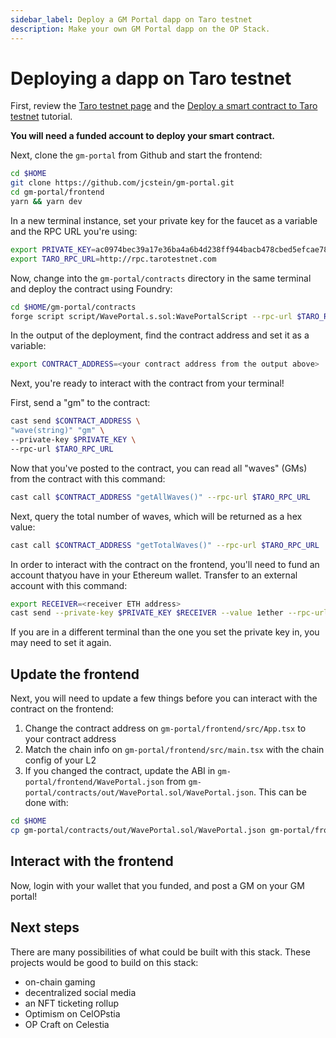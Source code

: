 ```yaml
---
sidebar_label: Deploy a GM Portal dapp on Taro testnet
description: Make your own GM Portal dapp on the OP Stack.
---
```


# Deploying a dapp on Taro testnet

First, review the [Taro testnet page](../taro-testnet) and the
[Deploy a smart contract to Taro testnet](../deploy-to-taro) tutorial.

**You will need a funded account to deploy your smart contract.**

Next, clone the `gm-portal` from Github and start the frontend:

```bash
cd $HOME
git clone https://github.com/jcstein/gm-portal.git
cd gm-portal/frontend
yarn && yarn dev
```

In a new terminal instance, set your private key for the faucet as a variable and the RPC URL you're using:

```bash
export PRIVATE_KEY=ac0974bec39a17e36ba4a6b4d238ff944bacb478cbed5efcae784d7bf4f2ff80
export TARO_RPC_URL=http://rpc.tarotestnet.com
```

Now, change into the `gm-portal/contracts` directory in the same terminal and deploy
the contract using Foundry:

<!-- markdownlint-disable MD013 -->
```bash
cd $HOME/gm-portal/contracts
forge script script/WavePortal.s.sol:WavePortalScript --rpc-url $TARO_RPC_URL --private-key $PRIVATE_KEY --broadcast
```
<!-- markdownlint-enable MD013 -->

In the output of the deployment, find the contract address and set it as a variable:

```bash
export CONTRACT_ADDRESS=<your contract address from the output above>
```

Next, you're ready to interact with the contract from your terminal!

First, send a "gm" to the contract:

```bash
cast send $CONTRACT_ADDRESS \
"wave(string)" "gm" \
--private-key $PRIVATE_KEY \
--rpc-url $TARO_RPC_URL
```

Now that you've posted to the contract, you can read all "waves" (GMs) from the
contract with
this command:

```bash
cast call $CONTRACT_ADDRESS "getAllWaves()" --rpc-url $TARO_RPC_URL
```

Next, query the total number of waves, which will be returned as a hex value:

```bash
cast call $CONTRACT_ADDRESS "getTotalWaves()" --rpc-url $TARO_RPC_URL
```

In order to interact with the contract on the frontend, you'll need to fund an
account thatyou have in your Ethereum wallet. Transfer to an external account
with this command:

```bash
export RECEIVER=<receiver ETH address>
cast send --private-key $PRIVATE_KEY $RECEIVER --value 1ether --rpc-url $TARO_RPC_URL
```

If you are in a different terminal than the one you set the private key in, you
may need to set it again.

## Update the frontend

Next, you will need to update a few things before you can interact with the
contract on the frontend:

1. Change the contract address on `gm-portal/frontend/src/App.tsx` to your
contract address
2. Match the chain info on `gm-portal/frontend/src/main.tsx` with the chain
config of your L2
3. If you changed the contract, update the ABI in
`gm-portal/frontend/WavePortal.json` from
`gm-portal/contracts/out/WavePortal.sol/WavePortal.json`. This can be done with:

```bash
cd $HOME
cp gm-portal/contracts/out/WavePortal.sol/WavePortal.json gm-portal/frontend`
```

## Interact with the frontend

Now, login with your wallet that you funded, and post a GM on your GM portal!

## Next steps

There are many possibilities of what could be built with this stack.
These projects would be good to build on this stack:

- on-chain gaming
- decentralized social media
- an NFT ticketing rollup
- Optimism on CelOPstia
- OP Craft on Celestia
